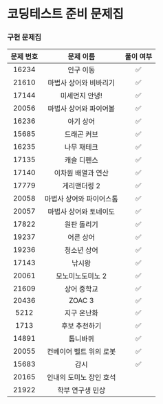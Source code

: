 # 코딩테스트 준비 문제집 
### 구현 문제집

|문제 번호|문제 이름|풀이 여부|
|:---:|:---:|:---:|
|16234|인구 이동|✅|
|21610|마법사 상어와 비바리기|✅|
|17144|미세먼지 안녕!|✅|
|20056|마법사 상어와 파이어볼|✅|
|16236|아기 상어|✅|
|15685|드래곤 커브|✅|
|16235|나무 재테크|✅|
|17135|캐슬 디펜스|✅|
|17140|이차원 배열과 연산|✅|
|17779|게리맨더링 2|✅|
|20058|마법사 상어와 파이어스톰|✅|
|20057|마법사 상어와 토네이도|✅|
|17822|원판 돌리기|✅|
|19237|어른 상어|✅|
|19236|청소년 상어|✅|
|17143|낚시왕|✅|
|20061|모노미노도미노 2|✅|
|21609|상어 중학교|✅|
|20436|ZOAC 3|✅|
|5212|지구 온난화|✅|
|1713|후보 추천하기|✅|
|14891|톱니바퀴|✅|
|20055|컨베이어 벨트 위의 로봇|✅|
|15683|감시|✅|
|20165|인내의 도미노 장인 호석||
|21922|학부 연구생 민상||



